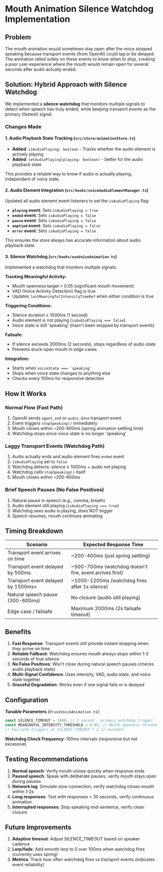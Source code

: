 # Mouth Animation Silence Watchdog Implementation

## Problem
The mouth animation would sometimes stay open after the voice stopped speaking because transport events (from OpenAI) could lag or be delayed. The animation relied solely on these events to know when to stop, creating a poor user experience where the mouth would remain open for several seconds after audio actually ended.

## Solution: Hybrid Approach with Silence Watchdog

We implemented a **silence watchdog** that monitors multiple signals to detect when speech has truly ended, while keeping transport events as the primary (fastest) signal.

### Changes Made

#### 1. Audio Playback State Tracking (`src/store/animationStore.ts`)
- **Added**: `isAudioPlaying: boolean` - Tracks whether the audio element is actively playing
- **Added**: `setAudioPlaying(playing: boolean)` - Setter for the audio playback state

This provides a reliable way to know if audio is actually playing, independent of voice state.

#### 2. Audio Element Integration (`src/hooks/voiceAudioElementManager.ts`)
Updated all audio element event listeners to set the `isAudioPlaying` flag:
- **`playing` event**: Sets `isAudioPlaying = true`
- **`ended` event**: Sets `isAudioPlaying = false`
- **`pause` event**: Sets `isAudioPlaying = false`
- **`emptied` event**: Sets `isAudioPlaying = false`
- **`error` event**: Sets `isAudioPlaying = false`

This ensures the store always has accurate information about audio playback state.

#### 3. Silence Watchdog (`src/hooks/useVoiceAnimation.ts`)
Implemented a watchdog that monitors multiple signals:

**Tracking Meaningful Activity:**
- Mouth openness target > 0.05 (significant mouth movement)
- VAD (Voice Activity Detection) flag is true
- Updates `lastMeaningfulIntensityTimeRef` when either condition is true

**Triggering Conditions:**
- Silence duration ≥ 1000ms (1 second)
- Audio element is not playing (`isAudioPlaying === false`)
- Voice state is still 'speaking' (hasn't been stopped by transport events)

**Failsafe:**
- If silence exceeds 2000ms (2 seconds), stops regardless of audio state
- Prevents stuck-open mouth in edge cases

**Integration:**
- Starts when `voiceState === 'speaking'`
- Stops when voice state changes to anything else
- Checks every 100ms for responsive detection

## How It Works

### Normal Flow (Fast Path)
1. OpenAI sends `agent_end` or `audio_done` transport event
2. Event triggers `stopSpeaking()` immediately
3. Mouth closes within ~200-400ms (spring animation settling time)
4. Watchdog stops since voice state is no longer 'speaking'

### Laggy Transport Events (Watchdog Path)
1. Audio actually ends and audio element fires `ended` event
2. `isAudioPlaying` set to `false`
3. Watchdog detects: silence ≥ 1000ms + audio not playing
4. Watchdog calls `stopSpeaking()` itself
5. Mouth closes within ~200-400ms

### Brief Speech Pauses (No False Positives)
1. Natural pause in speech (e.g., comma, breath)
2. Audio element still playing (`isAudioPlaying === true`)
3. Watchdog sees audio is playing, does NOT trigger
4. Speech resumes, mouth continues animating

## Timing Breakdown

| Scenario | Expected Response Time |
|----------|----------------------|
| Transport event arrives on time | ~200-400ms (just spring settling) |
| Transport event delayed by 500ms | ~500-700ms (watchdog doesn't fire, event arrives first) |
| Transport event delayed by 1500ms+ | ~1000-1200ms (watchdog fires after 1s silence) |
| Natural speech pause (300-600ms) | No closure (audio still playing) |
| Edge case / failsafe | Maximum 2000ms (2s failsafe timeout) |

## Benefits

1. **Fast Response**: Transport events still provide instant stopping when they arrive on time
2. **Reliable Fallback**: Watchdog ensures mouth always stops within 1-2 seconds of true silence
3. **No False Positives**: Won't close during natural speech pauses (checks audio playback state)
4. **Multi-Signal Confidence**: Uses intensity, VAD, audio state, and voice state together
5. **Graceful Degradation**: Works even if one signal fails or is delayed

## Configuration

**Tunable Parameters** (in `useVoiceAnimation.ts`):
```typescript
const SILENCE_TIMEOUT = 1000; // 1 second - primary watchdog trigger
const MEANINGFUL_INTENSITY_THRESHOLD = 0.05; // Mouth openness threshold
// Failsafe triggers at SILENCE_TIMEOUT * 2 (2 seconds)
```

**Watchdog Check Frequency**: 100ms intervals (responsive but not excessive)

## Testing Recommendations

1. **Normal speech**: Verify mouth closes quickly when response ends
2. **Paused speech**: Speak with deliberate pauses, verify mouth stays open during pauses
3. **Network lag**: Simulate slow connection, verify watchdog closes mouth within 1-2s
4. **Long responses**: Test with responses > 30 seconds, verify continuous animation
5. **Interrupted responses**: Stop speaking mid-sentence, verify clean closure

## Future Improvements

1. **Adaptive timeout**: Adjust SILENCE_TIMEOUT based on speaker cadence
2. **Lerp/fade**: Add smooth lerp to 0 over 100ms when watchdog fires (currently uses spring)
3. **Metrics**: Track how often watchdog fires vs transport events (indicates event reliability)

